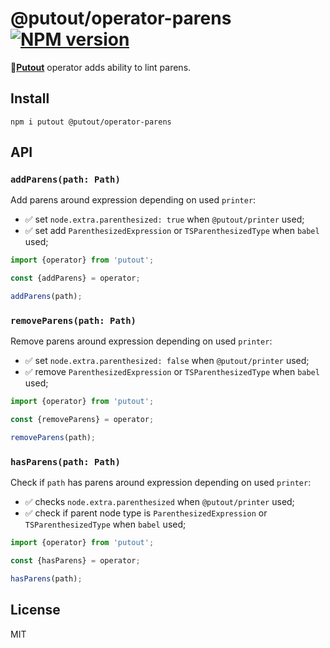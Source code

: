 # @putout/operator-parens [![NPM version][NPMIMGURL]][NPMURL]

[NPMIMGURL]: https://img.shields.io/npm/v/@putout/operator-parens.svg?style=flat&longCache=true
[NPMURL]: https://npmjs.org/package/@putout/operator-parens "npm"

🐊[**Putout**](https://github.com/coderaiser/putout) operator adds ability to lint parens.

## Install

```
npm i putout @putout/operator-parens
```

## API

### `addParens(path: Path)`

Add parens around expression depending on used `printer`:

- ✅ set `node.extra.parenthesized: true` when `@putout/printer` used;
- ✅ set add `ParenthesizedExpression` or `TSParenthesizedType` when `babel` used;

```js
import {operator} from 'putout';

const {addParens} = operator;

addParens(path);
```

### `removeParens(path: Path)`

Remove parens around expression depending on used `printer`:

- ✅ set `node.extra.parenthesized: false` when `@putout/printer` used;
- ✅ remove `ParenthesizedExpression` or `TSParenthesizedType` when `babel` used;

```js
import {operator} from 'putout';

const {removeParens} = operator;

removeParens(path);
```

### `hasParens(path: Path)`

Check if `path` has parens around expression depending on used `printer`:

- ✅ checks `node.extra.parenthesized` when `@putout/printer` used;
- ✅ check if parent node type is `ParenthesizedExpression` or `TSParenthesizedType` when `babel` used;

```js
import {operator} from 'putout';

const {hasParens} = operator;

hasParens(path);
```

## License

MIT
